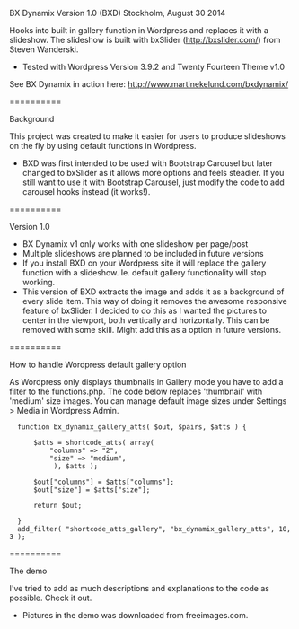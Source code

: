 BX Dynamix Version 1.0 (BXD)
Stockholm, August 30 2014

Hooks into built in gallery function in Wordpress and replaces it with a slideshow.
The slideshow is built with bxSlider (http://bxslider.com/) from Steven Wanderski.

 * Tested with Wordpress Version 3.9.2 and Twenty Fourteen Theme v1.0

See BX Dynamix in action here: http://www.martinekelund.com/bxdynamix/

==========

Background

This project was created to make it easier for users to produce slideshows on the fly by using default functions in Wordpress.

* BXD was first intended to be used with Bootstrap Carousel but later changed to bxSlider as it allows more options and feels steadier. If you still want to use it with Bootstrap Carousel, just modify the code to add carousel hooks instead (it works!).

==========

Version 1.0

 * BX Dynamix v1 only works with one slideshow per page/post
 * Multiple slideshows are planned to be included in future versions
 * If you install BXD on your Wordpress site it will replace the gallery function with a slideshow. Ie. default gallery functionality will stop working.
 * This version of BXD extracts the image and adds it as a background of every slide item. This way of doing it removes the awesome responsive feature of bxSlider. I decided to do this as I wanted the pictures to center in the viewport, both vertically and horizontally. This can be removed with some skill. Might add this as a option in future versions.

==========

How to handle Wordpress default gallery option

As Wordpress only displays thumbnails in Gallery mode you have to add a filter to the functions.php. The code below replaces 'thumbnail' with 'medium' size images. You can manage default image sizes under Settings > Media in Wordpress Admin.

      function bx_dynamix_gallery_atts( $out, $pairs, $atts ) {
      
          $atts = shortcode_atts( array(
              "columns" => "2",
              "size" => "medium",
               ), $atts );
      
          $out["columns"] = $atts["columns"];
          $out["size"] = $atts["size"];
      
          return $out;
      
      }
      add_filter( "shortcode_atts_gallery", "bx_dynamix_gallery_atts", 10, 3 );
      
==========

The demo

I've tried to add as much descriptions and explanations to the code as possible. Check it out.

 * Pictures in the demo was downloaded from freeimages.com.
